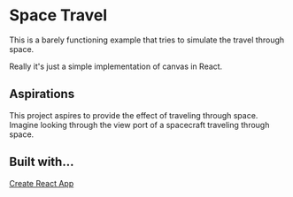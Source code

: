 # Space Travel

This is a barely functioning example that tries to
simulate the travel through space.

Really it's just a simple implementation of canvas in
React.

## Aspirations

This project aspires to provide the effect of traveling
through space. Imagine looking through the view port of
a spacecraft traveling through space.

## Built with...

[Create React App](README-react.md)
